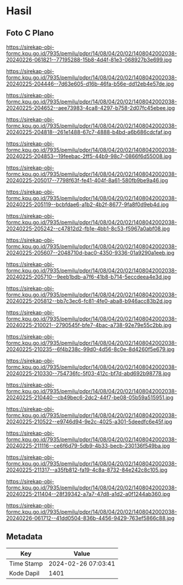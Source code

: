 # Hasil

## Foto C Plano

https://sirekap-obj-formc.kpu.go.id/7935/pemilu/pdpr/14/08/04/20/02/1408042002038-20240226-061821--77195288-15b8-4d4f-81e3-068927b3e699.jpg

https://sirekap-obj-formc.kpu.go.id/7935/pemilu/pdpr/14/08/04/20/02/1408042002038-20240225-204446--7d63e605-d16b-46fa-b56e-dd12eb4e57de.jpg

https://sirekap-obj-formc.kpu.go.id/7935/pemilu/pdpr/14/08/04/20/02/1408042002038-20240225-204652--aee73983-4ca8-4297-b758-2d07fc45ebee.jpg

https://sirekap-obj-formc.kpu.go.id/7935/pemilu/pdpr/14/08/04/20/02/1408042002038-20240225-204818--261e1488-67c7-4888-b4bd-a6b686cdcfaf.jpg

https://sirekap-obj-formc.kpu.go.id/7935/pemilu/pdpr/14/08/04/20/02/1408042002038-20240225-204853--19feebac-2ff5-44b9-98c7-0866f6d55008.jpg

https://sirekap-obj-formc.kpu.go.id/7935/pemilu/pdpr/14/08/04/20/02/1408042002038-20240225-205017--7798f63f-fe41-404f-8a61-580fb9be9a46.jpg

https://sirekap-obj-formc.kpu.go.id/7935/pemilu/pdpr/14/08/04/20/02/1408042002038-20240225-205119--bcbfdae6-a1b2-4b2f-8677-9fa8f0d9eb4d.jpg

https://sirekap-obj-formc.kpu.go.id/7935/pemilu/pdpr/14/08/04/20/02/1408042002038-20240225-205242--c47812d2-fb1e-4bb1-8c53-f5967a0abf08.jpg

https://sirekap-obj-formc.kpu.go.id/7935/pemilu/pdpr/14/08/04/20/02/1408042002038-20240225-205607--2048710d-bac0-4350-9336-01a9290a1eeb.jpg

https://sirekap-obj-formc.kpu.go.id/7935/pemilu/pdpr/14/08/04/20/02/1408042002038-20240225-205710--9eeb1bdb-a7f6-41b8-b714-5eccdeea4e3d.jpg

https://sirekap-obj-formc.kpu.go.id/7935/pemilu/pdpr/14/08/04/20/02/1408042002038-20240225-205812--bb7c3ec6-fc81-4fe0-aba8-b946acc83b2d.jpg

https://sirekap-obj-formc.kpu.go.id/7935/pemilu/pdpr/14/08/04/20/02/1408042002038-20240225-210021--2790545f-bfe7-4bac-a738-92e79e55c2bb.jpg

https://sirekap-obj-formc.kpu.go.id/7935/pemilu/pdpr/14/08/04/20/02/1408042002038-20240225-210235--6f4b238c-99d0-4d56-8c0e-8d4260f5e679.jpg

https://sirekap-obj-formc.kpu.go.id/7935/pemilu/pdpr/14/08/04/20/02/1408042002038-20240225-210330--754736fc-5f03-412c-bf7d-abd692b98778.jpg

https://sirekap-obj-formc.kpu.go.id/7935/pemilu/pdpr/14/08/04/20/02/1408042002038-20240225-210440--cb49bec6-2dc2-44f7-be08-05b59a515951.jpg

https://sirekap-obj-formc.kpu.go.id/7935/pemilu/pdpr/14/08/04/20/02/1408042002038-20240225-210522--e9746d94-9e2c-4025-a301-5deedfc6e45f.jpg

https://sirekap-obj-formc.kpu.go.id/7935/pemilu/pdpr/14/08/04/20/02/1408042002038-20240225-211116--ce6f6d79-5db9-4b33-becb-230136f549ba.jpg

https://sirekap-obj-formc.kpu.go.id/7935/pemilu/pdpr/14/08/04/20/02/1408042002038-20240225-211317--a35fb812-fa19-4c8a-8732-84e242c8c105.jpg

https://sirekap-obj-formc.kpu.go.id/7935/pemilu/pdpr/14/08/04/20/02/1408042002038-20240225-211404--28f39342-a7a7-47d8-a1d2-a0f1244ab360.jpg

https://sirekap-obj-formc.kpu.go.id/7935/pemilu/pdpr/14/08/04/20/02/1408042002038-20240226-061712--41dd0504-836b-4456-9429-763ef5866c88.jpg


## Metadata

| Key        | Value               |
| ---------- | ------------------- |
| Time Stamp | 2024-02-26 07:03:41 |
| Kode Dapil | 1401                |



